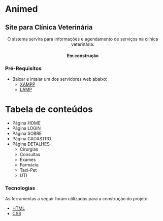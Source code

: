 # Animed
## Site para Clínica Veterinária
<p align="center">O sistema servira para informações e agendamento de serviços na clínica veterinária.</p>
<h4 align="center">Em construção</h4>

### Pré-Requisitos
<!--ts-->
 * Baixar e intalar um dos servidores web abaixo:
   * [XAMPP](https://www.apachefriends.org/pt_br/index.html) 
   * [LAMP](https://www.edivaldobrito.com.br/instale-lamp-no-linux-e-tenha-um-servidor-web-em-seu-pc/) 
<!--te-->

Tabela de conteúdos
====================
<!--ts-->
  * Página HOME
  * Página LOGIN
  * Página SOBRE
  * Página CADASTRO
  * Página DETALHES
    * Cirurgias
    * Consultas
    * Exames
    * Farmácia
    * Taxi-Pet
    * UTI
<!--te-->

### Tecnologias

As ferramentas a seguir foram utilizadas para a construção do projeto:
- [HTML](https://www.w3schools.com/html/)
- [CSS](https://www.w3schools.com/css/)
